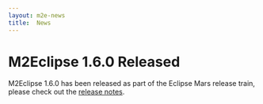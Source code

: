 ```yaml
---
layout: m2e-news
title:  News
---
```

# M2Eclipse 1.6.0 Released

M2Eclipse 1.6.0 has been released as part of the Eclipse Mars release train, please check out the <a href="{{site.context}}/documentation/release-notes-16.html">release notes</a></li>. 
